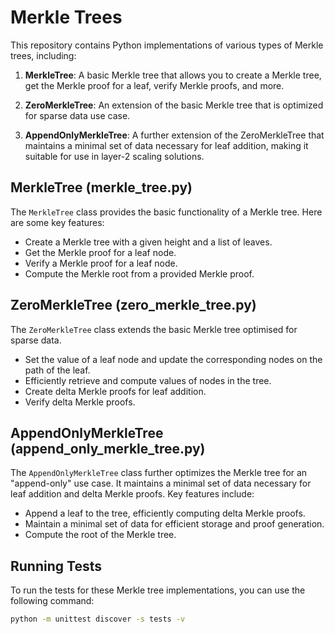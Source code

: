 # Merkle Trees

This repository contains Python implementations of various types of Merkle trees, including:

1. **MerkleTree**: A basic Merkle tree that allows you to create a Merkle tree, get the Merkle proof for a leaf, verify Merkle proofs, and more.

2. **ZeroMerkleTree**: An extension of the basic Merkle tree that is optimized for sparse data use case.

3. **AppendOnlyMerkleTree**: A further extension of the ZeroMerkleTree that maintains a minimal set of data necessary for leaf addition, making it suitable for use in layer-2 scaling solutions.

## MerkleTree (merkle_tree.py)

The `MerkleTree` class provides the basic functionality of a Merkle tree. Here are some key features:

- Create a Merkle tree with a given height and a list of leaves.
- Get the Merkle proof for a leaf node.
- Verify a Merkle proof for a leaf node.
- Compute the Merkle root from a provided Merkle proof.

## ZeroMerkleTree (zero_merkle_tree.py)

The `ZeroMerkleTree` class extends the basic Merkle tree optimised for sparse data.

- Set the value of a leaf node and update the corresponding nodes on the path of the leaf.
- Efficiently retrieve and compute values of nodes in the tree.
- Create delta Merkle proofs for leaf addition.
- Verify delta Merkle proofs.

## AppendOnlyMerkleTree (append_only_merkle_tree.py)

The `AppendOnlyMerkleTree` class further optimizes the Merkle tree for an "append-only" use case. It maintains a minimal set of data necessary for leaf addition and delta Merkle proofs. Key features include:

- Append a leaf to the tree, efficiently computing delta Merkle proofs.
- Maintain a minimal set of data for efficient storage and proof generation.
- Compute the root of the Merkle tree.

## Running Tests

To run the tests for these Merkle tree implementations, you can use the following command:

```bash
python -m unittest discover -s tests -v
```
